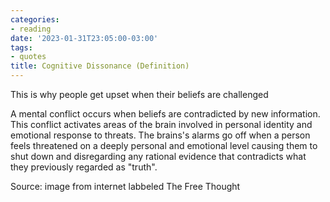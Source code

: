 ```yaml
---
categories:
- reading
date: '2023-01-31T23:05:00-03:00'
tags:
- quotes
title: Cognitive Dissonance (Definition)
---
```


This is why people get upset when their beliefs are challenged

A mental conflict occurs when beliefs are contradicted by new information. This conflict activates areas of the brain involved in personal identity and emotional response to threats. The brains's alarms go off when a person feels threatened on a deeply personal and emotional level causing them to shut down and disregarding any rational evidence that contradicts what they previously regarded as "truth".

Source: image from internet labbeled The Free Thought

